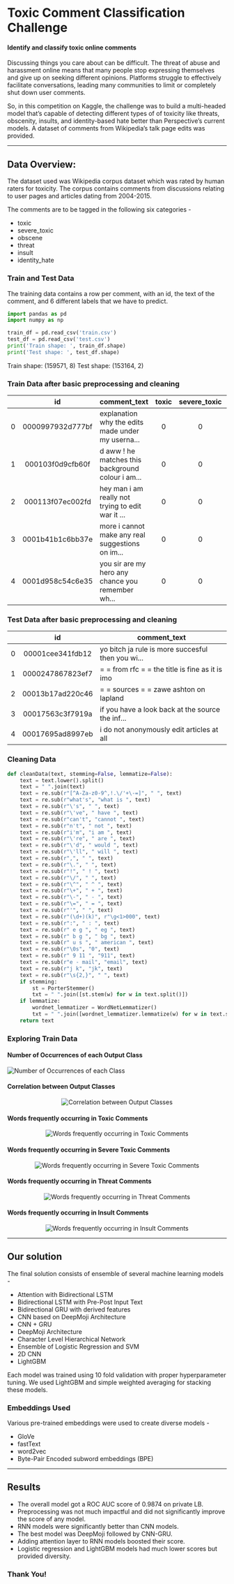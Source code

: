 # Toxic Comment Classification Challenge

#### Identify and classify toxic online comments



Discussing things you care about can be difficult. The threat of abuse and harassment online means that many people stop expressing themselves and give up on seeking different opinions. Platforms struggle to effectively facilitate conversations, leading many communities to limit or completely shut down user comments.

So, in this competition on Kaggle, the challenge was to build a multi-headed model that’s capable of detecting different types of of toxicity like threats, obscenity, insults, and identity-based hate better than Perspective’s current models. A dataset of comments from Wikipedia’s talk page edits was provided. 

---

## Data Overview:

The dataset used was Wikipedia corpus dataset which was rated by human raters for toxicity. The corpus contains comments from discussions relating to user pages and articles dating from 2004-2015.

The comments are to be tagged in the following six categories - 
<ul>
    <li>toxic</li>
    <li>severe_toxic</li>
    <li>obscene</li>
    <li>threat</li>
    <li>insult</li>
    <li>identity_hate</li>
</ul>

### Train and Test Data

The training data contains a row per comment, with an id, the text of the comment, and 6 different labels that we have to predict.

```python
import pandas as pd
import numpy as np

train_df = pd.read_csv('train.csv')
test_df = pd.read_csv('test.csv')
print('Train shape: ', train_df.shape)
print('Test shape: ', test_df.shape) 
```

Train shape:  (159571, 8)
Test shape:  (153164, 2)

### Train Data after basic preprocessing and cleaning

|   | id | comment_text | toxic | severe_toxic | obscene | threat | insult | identity_hate |
|:--:|:---------------:|--------------|:---:|:---:|:---:|:---:|:---:|:---:|
| 0 | 0000997932d777bf |	explanation why the edits made under my userna... |	0 |	0 |	0 |	0 |	0 |	0 |
| 1 | 000103f0d9cfb60f |	d aww ! he matches this background colour i am... |	0 |	0 |	0 |	0 |	0 |	0 |
| 2 | 000113f07ec002fd |	hey man i am really not trying to edit war it ... |	0 |	0 |	0 |	0 |	0 |	0 |
| 3 | 0001b41b1c6bb37e |	more i cannot make any real suggestions on im...  |	0 |	0 |	0 |	0 |	0 |	0 |
| 4 | 0001d958c54c6e35 |	you sir are my hero any chance you remember wh... |	0 |	0 |	0 |	0 |	0 |	0 |

### Test Data after basic preprocessing and cleaning

|  | id | comment_text |
|:--:|:--------:|-------|
| 0 | 00001cee341fdb12| 	yo bitch ja rule is more succesful then you wi... |
| 1 | 0000247867823ef7| 	= = from rfc = = the title is fine as it is imo |
| 2 | 00013b17ad220c46| 	= = sources = = zawe ashton on lapland |
| 3 | 00017563c3f7919a| 	if you have a look back at the source the inf... |
| 4 | 00017695ad8997eb| 	i do not anonymously edit articles at all |

### Cleaning Data

```python
def cleanData(text, stemming=False, lemmatize=False):    
    text = text.lower().split()
    text = " ".join(text)
    text = re.sub(r"[^A-Za-z0-9^,!.\/'+\-=]", " ", text)
    text = re.sub(r"what's", "what is ", text)
    text = re.sub(r"\'s", " ", text)
    text = re.sub(r"\'ve", " have ", text)
    text = re.sub(r"can't", "cannot ", text)
    text = re.sub(r"n't", " not ", text)
    text = re.sub(r"i'm", "i am ", text)
    text = re.sub(r"\'re", " are ", text)
    text = re.sub(r"\'d", " would ", text)
    text = re.sub(r"\'ll", " will ", text)
    text = re.sub(r",", " ", text)
    text = re.sub(r"\.", " ", text)
    text = re.sub(r"!", " ! ", text)
    text = re.sub(r"\/", " ", text)
    text = re.sub(r"\^", " ^ ", text)
    text = re.sub(r"\+", " + ", text)
    text = re.sub(r"\-", " - ", text)
    text = re.sub(r"\=", " = ", text)
    text = re.sub(r"'", " ", text)
    text = re.sub(r"(\d+)(k)", r"\g<1>000", text)
    text = re.sub(r":", " : ", text)
    text = re.sub(r" e g ", " eg ", text)
    text = re.sub(r" b g ", " bg ", text)
    text = re.sub(r" u s ", " american ", text)
    text = re.sub(r"\0s", "0", text)
    text = re.sub(r" 9 11 ", "911", text)
    text = re.sub(r"e - mail", "email", text)
    text = re.sub(r"j k", "jk", text)
    text = re.sub(r"\s{2,}", " ", text)
    if stemming:
        st = PorterStemmer()
        txt = " ".join([st.stem(w) for w in text.split()])
    if lemmatize:
        wordnet_lemmatizer = WordNetLemmatizer()
        txt = " ".join([wordnet_lemmatizer.lemmatize(w) for w in text.split()])
    return text
```

### Exploring Train Data

#### Number of Occurrences of each Output Class

<img src="/img/noofoccurrences.png" alt="Number of Occurrences of each Class"/>

#### Correlation between Output Classes

<p align="center">
<img src="/img/corr.png" alt="Correlation between Output Classes"/>                                                                                                                                  </p>

#### Words frequently occurring in Toxic Comments

<p align="center">
<img src="/img/wordtoxic.png" alt="Words frequently occurring in Toxic Comments"/>
</p>
                                                                                                                                                      
#### Words frequently occurring in Severe Toxic Comments

<p align="center">
<img src="/img/wordstox.png" alt="Words frequently occurring in Severe Toxic Comments"/>
</p>

#### Words frequently occurring in Threat Comments

<p align="center">
<img src="/img/woedthreat.png" alt="Words frequently occurring in Threat Comments"/>
</p>

#### Words frequently occurring in Insult Comments

<p align="center">
<img src="/img/wordinsult.png" alt="Words frequently occurring in Insult Comments"/>
</p>

---

## Our solution


The final solution consists of ensemble of several machine learning models - 

<ul>
<li>Attention with Bidirectional LSTM</li>
<li>Bidirectional LSTM with Pre-Post Input Text</li>
<li>Bidirectional GRU with derived features</li>
<li>CNN based on DeepMoji Architecture</li>
<li>CNN + GRU</li>
<li>DeepMoji Architecture</li>
<li>Character Level Hierarchical Network</li>
<li>Ensemble of Logistic Regression and SVM</li>
<li>2D CNN</li>
<li>LightGBM</li>
</ul>

Each model was trained using 10 fold validation with proper hyperparameter tuning. We used LightGBM and simple weighted averaging for stacking these models.

### Embeddings Used

Various pre-trained embeddings were used to create diverse models -
<ul>
<li>GloVe</li>
<li>fastText</li>
<li>word2vec</li>
<li>Byte-Pair Encoded subword embeddings (BPE)</li>
</ul> 

---

## Results

<ul>
<li>The overall model got a ROC AUC score of 0.9874 on private LB.</li>
<li>Preprocessing was not much impactful and did not significantly improve the score of any model.</li>
<li>RNN models were significantly better than CNN models.</li>
<li>The best model was DeepMoji followed by CNN-GRU.</li>
<li>Adding attention layer to RNN models boosted their score.</li>
<li>Logistic regression and LightGBM models had much lower scores but provided diversity.</li>
</ul>

### Thank You!
